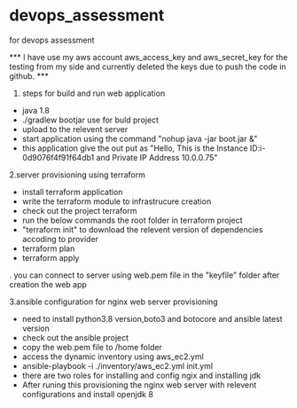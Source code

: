 # devops_assessment
for devops assessment

*** I have use my aws account aws_access_key and aws_secret_key for the testing from my side and currently deleted the keys due to push the code in github. ***

1. steps for build and run web application
- java 1.8 
- ./gradlew bootjar use for buld project
- upload to the relevent server
- start application using the command "nohup java -jar boot.jar &"
- this application give the out put as  "Hello, This is the Instance ID:i-0d9076f4f91f64db1 and Private IP Address 10.0.0.75"

2.server provisioning using terraform
- install terraform application
- write the terraform module to infrastrucure creation
- check out the project terraform
- run the below commands the root folder in terraform project
- "terraform init" to download the relevent version of dependencies accoding to provider
- terraform plan
- terraform apply

. you can connect to server using web.pem file in the "keyfile" folder after creation the web app

3.ansible configuration for nginx web server provisioning
- need to install python3.8 version,boto3 and botocore and ansible latest version
- check out the ansible project
- copy the web.pem file to /home folder
- access the dynamic inventory using aws_ec2.yml
- ansible-playbook -i ./inventory/aws_ec2.yml init.yml
- there are two roles for installing and config ngix and installing jdk
- After runing this provisioning the nginx web server with relevent configurations and install openjdk 8
